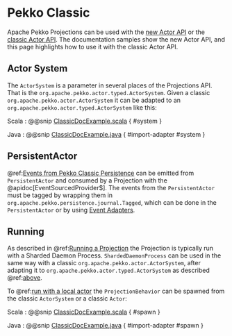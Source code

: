 # Pekko Classic

Apache Pekko Projections can be used with the [new Actor API](https://pekko.apache.org/docs/pekko/current/typed/actors.html) or
the [classic Actor API](https://pekko.apache.org/docs/pekko/current/index-classic.html). The documentation samples
show the new Actor API, and this page highlights how to use it with the classic Actor API.

## Actor System

The `ActorSystem` is a parameter in several places of the Projections API. That is the `org.apache.pekko.actor.typed.ActorSystem`.
Given a classic `org.apache.pekko.actor.ActorSystem` it can be adapted to an `org.apache.pekko.actor.typed.ActorSystem` like this:

Scala
:  @@snip [ClassicDocExample.scala](/examples/src/test/scala/docs/classic/ClassicDocExample.scala) { #system }

Java
:  @@snip [ClassicDocExample.java](/examples/src/test/java/jdocs/classic/ClassicDocExample.java) { #import-adapter #system }

## PersistentActor

@ref:[Events from Pekko Classic Persistence](eventsourced.md) can be emitted from `PersistentActor` and consumed by a
Projection with the @apidoc[EventSourcedProvider$]. The events from the `PersistentActor` must be tagged by wrapping
them in `org.apache.pekko.persistence.journal.Tagged`, which can be done in the `PersistentActor` or by using
[Event Adapters](https://pekko.apache.org/docs/pekko/current/persistence.html#event-adapters).

## Running

As described in @ref:[Running a Projection](running.md) the Projection is typically run with a Sharded Daemon Process.
`ShardedDaemonProcess` can be used in the same way with a classic `org.apache.pekko.actor.ActorSystem`, after adapting it to
`org.apache.pekko.actor.typed.ActorSystem` as described @ref:[above](#actor-system).

To @ref:[run with a local actor](running.md#running-with-local-actor) the `ProjectionBehavior` can be
spawned from the classic `ActorSystem` or a classic `Actor`:

Scala
:  @@snip [ClassicDocExample.scala](/examples/src/test/scala/docs/classic/ClassicDocExample.scala) { #spawn }

Java
:  @@snip [ClassicDocExample.java](/examples/src/test/java/jdocs/classic/ClassicDocExample.java) { #import-adapter #spawn }




